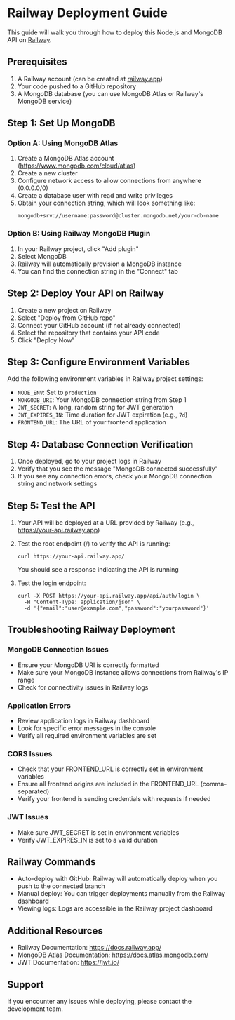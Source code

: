 # Railway Deployment Guide

This guide will walk you through how to deploy this Node.js and MongoDB API on [Railway](https://railway.app/).

## Prerequisites

1. A Railway account (can be created at [railway.app](https://railway.app/))
2. Your code pushed to a GitHub repository
3. A MongoDB database (you can use MongoDB Atlas or Railway's MongoDB service)

## Step 1: Set Up MongoDB

### Option A: Using MongoDB Atlas

1. Create a MongoDB Atlas account (https://www.mongodb.com/cloud/atlas)
2. Create a new cluster
3. Configure network access to allow connections from anywhere (0.0.0.0/0)
4. Create a database user with read and write privileges
5. Obtain your connection string, which will look something like:
   ```
   mongodb+srv://username:password@cluster.mongodb.net/your-db-name
   ```

### Option B: Using Railway MongoDB Plugin

1. In your Railway project, click "Add plugin"
2. Select MongoDB
3. Railway will automatically provision a MongoDB instance
4. You can find the connection string in the "Connect" tab

## Step 2: Deploy Your API on Railway

1. Create a new project on Railway
2. Select "Deploy from GitHub repo"
3. Connect your GitHub account (if not already connected)
4. Select the repository that contains your API code
5. Click "Deploy Now"

## Step 3: Configure Environment Variables

Add the following environment variables in Railway project settings:

- `NODE_ENV`: Set to `production`
- `MONGODB_URI`: Your MongoDB connection string from Step 1
- `JWT_SECRET`: A long, random string for JWT generation
- `JWT_EXPIRES_IN`: Time duration for JWT expiration (e.g., `7d`)
- `FRONTEND_URL`: The URL of your frontend application

## Step 4: Database Connection Verification

1. Once deployed, go to your project logs in Railway
2. Verify that you see the message "MongoDB connected successfully"
3. If you see any connection errors, check your MongoDB connection string and network settings

## Step 5: Test the API

1. Your API will be deployed at a URL provided by Railway (e.g., https://your-api.railway.app)
2. Test the root endpoint (/) to verify the API is running:
   ```
   curl https://your-api.railway.app/
   ```
   You should see a response indicating the API is running

3. Test the login endpoint:
   ```
   curl -X POST https://your-api.railway.app/api/auth/login \
     -H "Content-Type: application/json" \
     -d '{"email":"user@example.com","password":"yourpassword"}'
   ```

## Troubleshooting Railway Deployment

### MongoDB Connection Issues

- Ensure your MongoDB URI is correctly formatted
- Make sure your MongoDB instance allows connections from Railway's IP range
- Check for connectivity issues in Railway logs

### Application Errors

- Review application logs in Railway dashboard
- Look for specific error messages in the console
- Verify all required environment variables are set

### CORS Issues

- Check that your FRONTEND_URL is correctly set in environment variables
- Ensure all frontend origins are included in the FRONTEND_URL (comma-separated)
- Verify your frontend is sending credentials with requests if needed

### JWT Issues

- Make sure JWT_SECRET is set in environment variables
- Verify JWT_EXPIRES_IN is set to a valid duration

## Railway Commands

- Auto-deploy with GitHub: Railway will automatically deploy when you push to the connected branch
- Manual deploy: You can trigger deployments manually from the Railway dashboard
- Viewing logs: Logs are accessible in the Railway project dashboard

## Additional Resources

- Railway Documentation: https://docs.railway.app/
- MongoDB Atlas Documentation: https://docs.atlas.mongodb.com/
- JWT Documentation: https://jwt.io/

## Support

If you encounter any issues while deploying, please contact the development team.
